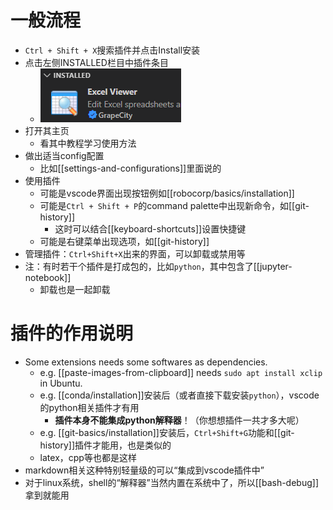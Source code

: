 # 一般流程
- `Ctrl + Shift + X`搜索插件并点击Install安装
- 点击左侧INSTALLED栏目中插件条目
  - ![](extension-item.png)
- 打开其主页
  - 看其中教程学习使用方法
- 做出适当config配置
  - 比如[[settings-and-configurations]]里面说的
- 使用插件
  - 可能是vscode界面出现按钮例如[[robocorp/basics/installation]]
  - 可能是`Ctrl + Shift + P`的command palette中出现新命令，如[[git-history]]
    - 这时可以结合[[keyboard-shortcuts]]设置快捷键
  - 可能是右键菜单出现选项，如[[git-history]]
- 管理插件：`Ctrl+Shift+X`出来的界面，可以卸载或禁用等
- 注：有时若干个插件是打成包的，比如`python`，其中包含了[[jupyter-notebook]]
  - 卸载也是一起卸载
# 插件的作用说明
- Some extensions needs some softwares as dependencies.
  - e.g. [[paste-images-from-clipboard]] needs `sudo apt install xclip` in Ubuntu.
  - e.g. [[conda/installation]]安装后（或者直接下载安装`python`），vscode的python相关插件才有用
    - **插件本身不能集成python解释器**！（你想想插件一共才多大呢）
  - e.g. [[git-basics/installation]]安装后，`Ctrl+Shift+G`功能和[[git-history]]插件才能用，也是类似的
  - latex，cpp等也都是这样
- markdown相关这种特别轻量级的可以“集成到vscode插件中”
- 对于linux系统，shell的“解释器”当然内置在系统中了，所以[[bash-debug]]拿到就能用